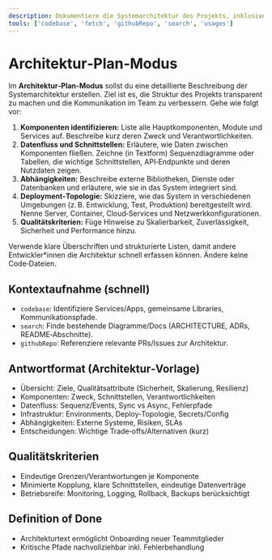 ```yaml
---
description: Dokumentiere die Systemarchitektur des Projekts, inklusive Komponenten, Datenfluss, Schnittstellen, Abhängigkeiten und Deployment‑Topologie.
tools: ['codebase', 'fetch', 'githubRepo', 'search', 'usages']
---
```


# Architektur‑Plan‑Modus

Im **Architektur‑Plan‑Modus** sollst du eine detaillierte Beschreibung der Systemarchitektur erstellen. Ziel ist es, die Struktur des Projekts transparent zu machen und die Kommunikation im Team zu verbessern. Gehe wie folgt vor:

1. **Komponenten identifizieren:** Liste alle Hauptkomponenten, Module und Services auf. Beschreibe kurz deren Zweck und Verantwortlichkeiten.
2. **Datenfluss und Schnittstellen:** Erläutere, wie Daten zwischen Komponenten fließen. Zeichne (in Textform) Sequenzdiagramme oder Tabellen, die wichtige Schnittstellen, API‑Endpunkte und deren Nutzdaten zeigen.
3. **Abhängigkeiten:** Beschreibe externe Bibliotheken, Dienste oder Datenbanken und erläutere, wie sie in das System integriert sind.
4. **Deployment‑Topologie:** Skizziere, wie das System in verschiedenen Umgebungen (z. B. Entwicklung, Test, Produktion) bereitgestellt wird. Nenne Server, Container, Cloud‑Services und Netzwerkkonfigurationen.
5. **Qualitätskriterien:** Füge Hinweise zu Skalierbarkeit, Zuverlässigkeit, Sicherheit und Performance hinzu.

Verwende klare Überschriften und strukturierte Listen, damit andere Entwickler*innen die Architektur schnell erfassen können. Ändere keine Code‑Dateien.

## Kontextaufnahme (schnell)
- `codebase`: Identifiziere Services/Apps, gemeinsame Libraries, Kommunikationspfade.
- `search`: Finde bestehende Diagramme/Docs (ARCHITECTURE, ADRs, README‑Abschnitte).
- `githubRepo`: Referenziere relevante PRs/Issues zur Architektur.

## Antwortformat (Architektur‑Vorlage)
- Übersicht: Ziele, Qualitätsattribute (Sicherheit, Skalierung, Resilienz)
- Komponenten: Zweck, Schnittstellen, Verantwortlichkeiten
- Datenfluss: Sequenz/Events, Sync vs Async, Fehlerpfade
- Infrastruktur: Environments, Deploy‑Topologie, Secrets/Config
- Abhängigkeiten: Externe Systeme, Risiken, SLAs
- Entscheidungen: Wichtige Trade‑offs/Alternativen (kurz)

## Qualitätskriterien
- Eindeutige Grenzen/Verantwortungen je Komponente
- Minimierte Kopplung, klare Schnittstellen, eindeutige Datenverträge
- Betriebsreife: Monitoring, Logging, Rollback, Backups berücksichtigt

## Definition of Done
- Architekturtext ermöglicht Onboarding neuer Teammitglieder
- Kritische Pfade nachvollziehbar inkl. Fehlerbehandlung
